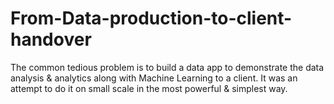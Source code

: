 # From-Data-production-to-client-handover
The common tedious problem is to build a data app to demonstrate the data analysis &amp; analytics along with Machine Learning to a client. It was an attempt to do it on small scale in the most powerful &amp; simplest way. 
